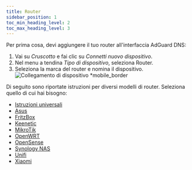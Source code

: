 ```yaml
---
title: Router
sidebar_position: 1
toc_min_heading_level: 2
toc_max_heading_level: 3
---
```


Per prima cosa, devi aggiungere il tuo router all'interfaccia AdGuard DNS:

1. Vai su _Cruscotto_ e fai clic su _Connetti nuovo dispositivo_.
2. Nel menu a tendina _Tipo di dispositivo_, seleziona Router.
3. Seleziona la marca del router e nomina il dispositivo.
   ![Collegamento di dispositivo \*mobile\_border](https://cdn.adtidy.org/content/kb/dns/private/new_dns/connect/choose_router.png)

Di seguito sono riportate istruzioni per diversi modelli di router. Seleziona quello di cui hai bisogno:

- [Istruzioni universali](/private-dns/connect-devices/routers/universal.md)
- [Asus](/private-dns/connect-devices/routers/asus.md)
- [FritzBox](/private-dns/connect-devices/routers/fritzbox.md)
- [Keenetic](/private-dns/connect-devices/routers/keenetic.md)
- [MikroTik](/private-dns/connect-devices/routers/mikrotik.md)
- [OpenWRT](/private-dns/connect-devices/routers/openwrt.md)
- [OpenSense](/private-dns/connect-devices/routers/opnsense.md)
- [Synology NAS](/private-dns/connect-devices/routers/synology-nas.md)
- [Unifi](/private-dns/connect-devices/routers/unifi.md)
- [Xiaomi](/private-dns/connect-devices/routers/xiaomi.md)
